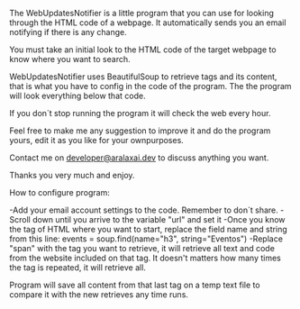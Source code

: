 The WebUpdatesNotifier is a little program that you can use for looking
through the HTML code of a webpage. It automatically sends you an email
notifying if there is any change.

You must take an initial look to the HTML code of the target webpage
to know where you want to search.

WebUpdatesNotifier uses BeautifulSoup to retrieve tags and its content,
that is what you have to config in the code of the program.
The the program will look everything below that code.

If you don´t stop running the program it will check the web every hour.

Feel free to make me any suggestion to improve it and do the program
yours, edit it as you like for your ownpurposes.

Contact me on developer@aralaxai.dev to discuss anything you want.

Thanks you very much and enjoy.

How to configure program:

-Add your email account settings to the code. Remember to don´t share.
-Scroll down until you arrive to the variable "url" and set it
-Once you know the tag of HTML where you want to start, replace the field
 name and string from this line:
 events = soup.find(name="h3", string="Eventos")
-Replace "span" with the tag you want to retrieve, it will retrieve
 all text and code from the website included on that tag. It doesn't
 matters how many times the tag is repeated, it will retrieve all.

Program will save all content from that last tag on a temp text file
to compare it with the new retrieves any time runs.
